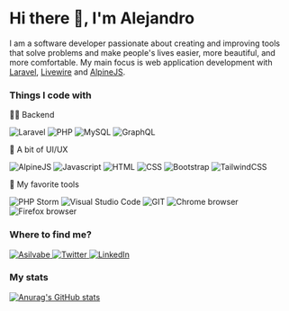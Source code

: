 # Hi there 👋, I'm Alejandro

I am a software developer passionate about creating and improving tools that solve problems and make people's lives easier, more beautiful, and more comfortable. My main focus is web application development with [Laravel](https://laravel.com/), [Livewire](https://laravel-livewire.com/) and [AlpineJS](https://alpinejs.dev/).

### Things I code with
<p>🧙‍♂️ Backend</p>
<p>
  <img alt="Laravel" src="https://img.shields.io/badge/-Laravel-F52C21?style=flat-square&logo=laravel&logoColor=white" />
  <img alt="PHP" src="https://img.shields.io/badge/-PHP-4f5b93?style=flat-square&logo=php&logoColor=white" />
  <img alt="MySQL" src="https://img.shields.io/badge/-MySQL-00758f?style=flat-square&logo=mysql&logoColor=white" />
  <img alt="GraphQL" src="https://img.shields.io/badge/-GraphQL-E10098?style=flat-square&logo=graphql&logoColor=white" />
</p>
<p>💅 A bit of UI/UX</p>
<p>
  <img alt="AlpineJS" src="https://img.shields.io/badge/-AlpineJS-8BC0D0?style=flat-square&logo=alpine.js&logoColor=black" />
  <img alt="Javascript" src="https://img.shields.io/badge/-Javascript-f7df1e?style=flat-square&logo=javascript&logoColor=black" />
  <img alt="HTML" src="https://img.shields.io/badge/-HTML5-e34f26?style=flat-square&logo=html5&logoColor=white" />
  <img alt="CSS" src="https://img.shields.io/badge/-CSS3-002561?style=flat-square&logo=css3&logoColor=white" />
  <img alt="Bootstrap" src="https://img.shields.io/badge/-Bootstrap-7952B3?style=flat-square&logo=bootstrap&logoColor=white" />
  <img alt="TailwindCSS" src="https://img.shields.io/badge/-TailwindCSS-38B2AC?style=flat-square&logo=tailwindcss&logoColor=white" /
</p>
<p>🧰 My favorite tools</p>
<p>
  <img alt="PHP Storm" src="https://img.shields.io/badge/-PHP_Storm-000000?style=flat-square&logo=phpstorm&logoColor=white" />
  <img alt="Visual Studio Code" src="https://img.shields.io/badge/-VS_Code-1F7ACC?style=flat-square&logo=visual-studio-code&logoColor=white" />
  <img alt="GIT" src="https://img.shields.io/badge/-Git-F05032?style=flat-square&logo=git&logoColor=white" />
  <img alt="Chrome browser" src="https://img.shields.io/badge/-Chrome_Browser-4285f4?style=flat-square&logo=google-chrome&logoColor=white" />
  <img alt="Firefox browser" src="https://img.shields.io/badge/-Firefox_Browser-e66000?style=flat-square&logo=firefox&logoColor=white" />
</p>

### Where to find me?
<p>
  <a href="https://asilvabe.dev" target="_blank">
    <img alt="Asilvabe" src="https://img.shields.io/badge/Personal_website-155679?&style=for-the-badge&logo=home-assistant-community-store&logoColor=white" />
  </a>
  <a href="https://twitter.com/asilvabe" target="_blank">
    <img alt="Twitter" src="https://img.shields.io/badge/twitter-%231DA1F2.svg?&style=for-the-badge&logo=twitter&logoColor=white" />
  </a>
  <a href="https://www.linkedin.com/in/asilvabe" target="_blank">
    <img alt="LinkedIn" src="https://img.shields.io/badge/linkedin-%230077B5.svg?&style=for-the-badge&logo=linkedin&logoColor=white" />
  </a>
</p>

### My stats
[![Anurag's GitHub stats](https://github-readme-stats.vercel.app/api?username=asilvabe&count_private=true&hide_title=true&hide=stars)](https://github.com/anuraghazra/github-readme-stats)
